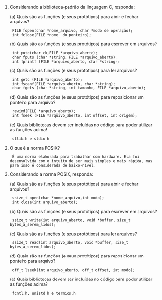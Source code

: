 ﻿1. Considerando a biblioteca-padrão da linguagem C, responda:
	
	(a) Quais são as funções (e seus protótipos) para abrir e fechar arquivos?

		FILE fopen(char *nome_arquivo, char *modo de operação);
		int fclose(FILE *nome_ do_ponteiro);

	(b) Quais são as funções (e seus protótipos) para escrever em arquivos?
		
		int putc(char ch,FILE *arquivo_aberto);
		char fputs (char *string, FILE *arquivo_aberto);
		int fprintf (FILE *arquivo_aberto, char *string);

	(c) Quais são as funções (e seus protótipos) para ler arquivos?
		
		int getc (FILE *arquivo_aberto);
		int fscanf(FILE *arquivo_aberto, char *string);
		char fgets (char *string, int tamanho, FILE *arquivo_aberto);

	(d) Quais são as funções (e seus protótipos) para reposicionar um ponteiro para arquivo?
		
		rewind(FILE *arquivo_aberto);
		int fseek (FILE *arquivo_aberto, int offset, int origem);

	(e) Quais bibliotecas devem ser incluídas no código para poder utilizar as funções acima?
		
		stlib.h e stdio.h

2. O que é a norma POSIX?
		
		É uma norma elaborada para trabalhar com hardware. Ela foi desenvolvida com o intuito de ser mais simples e mais rápida, mas para isso é considerada de baixo-nível.

3. Considerando a norma POSIX, responda:
	
	(a) Quais são as funções (e seus protótipos) para abrir e fechar arquivos?
		
		ssize_t open(char *nome_arquivo,int modo);
		int close(int arquivo_aberto);

	(b) Quais são as funções (e seus protótipos) para escrever em arquivos?

		ssize_t write(int arquivo_aberto, void *buffer, size_t bytes_a_serem_lidos);

	(c) Quais são as funções (e seus protótipos) para ler arquivos?

		ssize_t read(int arquivo_aberto, void *buffer, size_t bytes_a_serem_lidos);

	(d) Quais são as funções (e seus protótipos) para reposicionar um ponteiro para arquivo?

		off_t lseek(int arquivo_aberto, off_t offset, int modo);

	(e) Quais bibliotecas devem ser incluídas no código para poder utilizar as funções acima?

	 	fcntl.h, unistd.h e termios.h
